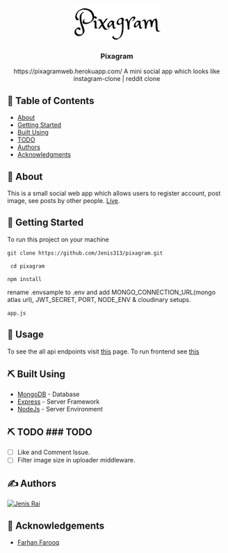 <p align="center">
  <a href="" rel="noopener">
 <img width=200px src="pixagram-web\src\images\pixagram.png" alt="Project logo"></a>
</p>

<h3 align="center">Pixagram</h3>

<p align="center"> https://pixagramweb.herokuapp.com/ A mini social app which looks like instagram-clone | reddit clone
    <br> 
</p>

## 📝 Table of Contents
- [About](#about)
- [Getting Started](#getting_started)
- [Built Using](#built_using)
- [TODO](#todo)
- [Authors](#authors)
- [Acknowledgments](#acknowledgement)

## 🧐 About <a name = "about"></a>
This is a small social web app which allows users to register account, post image, see posts by other people. <a href = "https://pixagramweb.herokuapp.com/">Live</a>.
## 🏁 Getting Started <a name = "getting_started"></a>
To run this project on your machine
```
git clone https://github.com/Jenis313/pixagram.git
```
```
 cd pixagram
```
``` 
npm install
```
rename .envsample to .env and add MONGO_CONNECTION_URL(mongo atlas url), JWT_SECRET, PORT, NODE_ENV & cloudinary setups. 

```
app.js
```
## 🎈 Usage <a name="usage"></a>
To see the all api endpoints visit <a href = "https://pixagramweb.herokuapp.com/api">this</a> page. To run frontend see <a href = "https://github.com/Jenis313/pixagram/tree/master/pixagram-web#readme">this</a>

## ⛏️ Built Using <a name = "built_using"></a>
- [MongoDB](https://www.postgresql.org/) - Database
- [Express](https://expressjs.com/) - Server Framework
- [NodeJs](https://nodejs.org/en/) - Server Environment

## ⛏️ TODO <a name = "todo"></a>### TODO
- [ ] Like and Comment Issue.
- [ ] Filter image size in uploader middleware.

## ✍️ Authors <a name = "authors"></a>
<a href="https://github.com/Jenis313">
  <img src="https://avatars.githubusercontent.com/u/56223784" alt="Jenis Rai" width="100"/>
</a>

## 🎉 Acknowledgements <a name = "acknowledgement"></a>
- [Farhan Farooq](https://www.youtube.com/watch?v=LWB1s6P0wgE)
